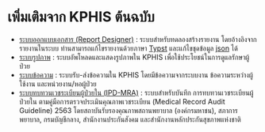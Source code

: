 # เพิ่มเติมจาก KPHIS ต้นฉบับ

- [ระบบออกแบบเอกสาร (Report Designer)](extra/report-designer.md) : ระบบสำหรับทดลองสร้างรายงาน โดยอ้างอิงจากรายงานในระบบ ท่านสามารถแก้ไขรายงานด้วยภาษา [Typst](https://typst.app/docs)  และแก้ไขชุดข้อมูล [json](https://www.json.org/) ได้
- [ระบบรูปภาพ](extra/image.md) : ระบบอัพโหลดและแสดงรูปภาพใน KPHIS เพื่อใช้ประโยชน์ในการดูแลรักษาผู้ป่วย
- [ระบบข้อความ](extra/message.md) : ระบบรับ-ส่งข้อความใน KPHIS โดยมีข้อความจากระบบงาน ข้อความระหว่างผู้ใช้งาน และหน่วยงาน/หอผู้ป่วย
- [ระบบทบทวนเวชระเบียนผู้ป่วยใน (IPD-MRA)](extra/ipd-mra.md) : ระบบสำหรับบันทึก การทบทวนเวชระเบียนผู้ป่วยใน ตามคู่มือการตรวจประเมินคุณภาพเวชระเบียน (Medical Record Audit Guideline) 2563 โดยสถาบันรับรองคุณภาพสถานพยาบาล (องค์กรมหาชน), สภาการพยาบาล, กรมบัญชีกลาง, สำนักงานประกันสังคม และสำนักงานหลักประกันสุขภาพแห่งชาติ